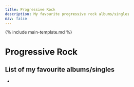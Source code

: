 ```yaml
---
title: Progressive Rock
description: My favourite progressive rock albums/singles
nav: false
---
```


{% include main-template.md %}

# Progressive Rock

## List of my favourite albums/singles

*
